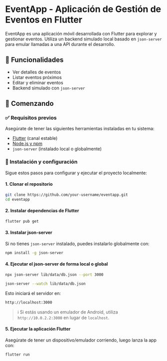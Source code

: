 # EventApp - Aplicación de Gestión de Eventos en Flutter

EventApp es una aplicación móvil desarrollada con Flutter para explorar y gestionar eventos. Utiliza un backend simulado local basado en `json-server` para emular llamadas a una API durante el desarrollo.

## 📱 Funcionalidades

* Ver detalles de eventos
* Listar eventos próximos
* Editar y eliminar eventos
* Backend simulado con `json-server`

## 🚀 Comenzando

### ✅ Requisitos previos

Asegúrate de tener las siguientes herramientas instaladas en tu sistema:

* [Flutter](https://docs.flutter.dev/get-started/install) (canal estable)
* [Node.js y npm](https://nodejs.org/)
* `json-server` (instalado local o globalmente)

### 🔧 Instalación y configuración

Sigue estos pasos para configurar y ejecutar el proyecto localmente:

#### 1. Clonar el repositorio

```bash
git clone https://github.com/your-username/eventapp.git
cd eventapp
```

#### 2. Instalar dependencias de Flutter

```bash
flutter pub get
```

#### 3. Instalar json-server

Si no tienes `json-server` instalado, puedes instalarlo globalmente con:

```bash
npm install -g json-server
```

#### 4. Ejecutar el json-server de forma local o global

```bash
npx json-server lib/data/db.json --port 3000

json-server --watch lib/data/db.json
```

Esto iniciará el servidor en:

```
http://localhost:3000
```

> ℹ️ Si estás usando un emulador de Android, utiliza `http://10.0.2.2:3000` en lugar de `localhost`.

#### 5. Ejecutar la aplicación Flutter

Asegúrate de tener un dispositivo/emulador corriendo, luego lanza la app con:

```bash
flutter run
```
